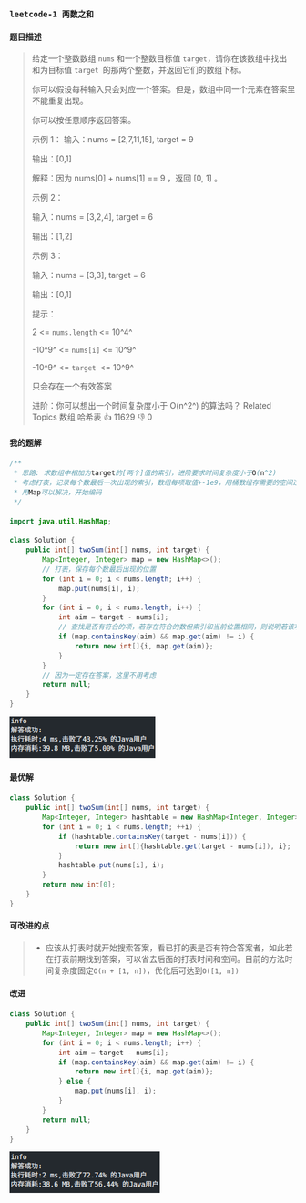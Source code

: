 ### `leetcode-1 两数之和`

#### 题目描述

> 给定一个整数数组 `nums` 和一个整数目标值 `target`，请你在该数组中找出 和为目标值 `target `的那两个整数，并返回它们的数组下标。
>
>   你可以假设每种输入只会对应一个答案。但是，数组中同一个元素在答案里不能重复出现。
>
>   你可以按任意顺序返回答案。
>
>   示例 1：
> 输入：nums = [2,7,11,15], target = 9
>
> 输出：[0,1]
>
> 解释：因为 nums[0] + nums[1] == 9 ，返回 [0, 1] 。
>
>   示例 2：
>
> 输入：nums = [3,2,4], target = 6
>
> 输出：[1,2]
>
>   示例 3：
>
> 输入：nums = [3,3], target = 6
>
> 输出：[0,1]
>
>   提示：
>
> 2 <= `nums.length` <= 10^4^
>
> -10^9^ <= `nums[i]` <= 10^9^
>
> -10^9^ <= `target `<= 10^9^
>
> 只会存在一个有效答案
>
>   进阶：你可以想出一个时间复杂度小于 O(n^2^) 的算法吗？
> Related Topics 数组 哈希表
> 👍 11629 👎 0

#### 我的题解

```java
/**
 * 思路: 求数组中相加为target的[两个]值的索引，进阶要求时间复杂度小于O(n^2)
 * 考虑打表，记录每个数最后一次出现的索引，数组每项取值+-1e9，用桶数组存需要的空间过大，考虑Map
 * 用Map可以解决，开始编码
 */

import java.util.HashMap;

class Solution {
    public int[] twoSum(int[] nums, int target) {
        Map<Integer, Integer> map = new HashMap<>();
        // 打表，保存每个数最后出现的位置
        for (int i = 0; i < nums.length; i++) {
            map.put(nums[i], i);
        }
        for (int i = 0; i < nums.length; i++) {
            int aim = target - nums[i];
            // 查找是否有符合的项，若存在符合的数但索引和当前位置相同，则说明若该项作为答案则一个元素出现两次，排除
            if (map.containsKey(aim) && map.get(aim) != i) {
                return new int[]{i, map.get(aim)};
            }
        }
        // 因为一定存在答案，这里不用考虑
        return null;
    }
}
```

![image-20210722115125724](assets/image-20210722115125724.png)

#### 最优解

```java
class Solution {
    public int[] twoSum(int[] nums, int target) {
        Map<Integer, Integer> hashtable = new HashMap<Integer, Integer>();
        for (int i = 0; i < nums.length; ++i) {
            if (hashtable.containsKey(target - nums[i])) {
                return new int[]{hashtable.get(target - nums[i]), i};
            }
            hashtable.put(nums[i], i);
        }
        return new int[0];
    }
}
```

#### 可改进的点

> * 应该从打表时就开始搜索答案，看已打的表是否有符合答案者，如此若在打表前期找到答案，可以省去后面的打表时间和空间。目前的方法时间复杂度固定`O(n + [1, n])`，优化后可达到`O([1, n])`

#### 改进

```java
class Solution {
    public int[] twoSum(int[] nums, int target) {
        Map<Integer, Integer> map = new HashMap<>();
        for (int i = 0; i < nums.length; i++) {
            int aim = target - nums[i];
            if (map.containsKey(aim) && map.get(aim) != i) {
                return new int[]{i, map.get(aim)};
            } else {
                map.put(nums[i], i);
            }
        }
        return null;
    }
}
```

![image-20210722115149653](assets/image-20210722115149653.png)

